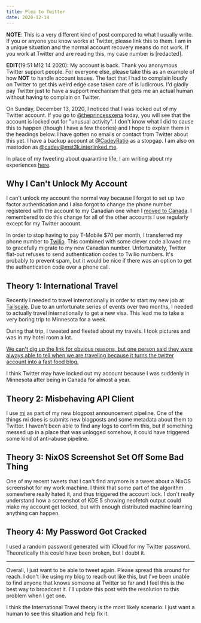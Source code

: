 ```yaml
---
title: Plea to Twitter
date: 2020-12-14
---
```


**NOTE**: This is a very different kind of post compared to what I usually
write. If you or anyone you know works at Twitter, please link this to them. I
am in a unique situation and the normal account recovery means do not work. If
you work at Twitter and are reading this, my case number is [redacted].

**EDIT**(19:51 M12 14 2020): My account is back. Thank you anonymous Twitter
support people. For everyone else, please take this as an example of how
**NOT** to handle account issues. The fact that I had to complain loudly on
Twitter to get this weird edge case taken care of is ludicrous. I'd gladly pay
Twitter just to have a support mechanism that gets me an actual human without
having to complain on Twitter.

On Sunday, December 13, 2020, I noticed that I was locked out of my Twitter
account. If you go to [@theprincessxena](https://twitter.com/theprincessxena)
today, you will see that the account is locked out for "unusual activity". I
don't know what I did to cause this to happen (though I have a few theories) and
I hope to explain them in the headings below. I have gotten no emails or contact
from Twitter about this yet. I have a backup account at
[@CadeyRatio](https://twitter.com/CadeyRatio) as a stopgap. I am also on
mastodon as [@cadey@mst3k.interlinked.me](https://mst3k.interlinked.me/@cadey).

In place of my tweeting about quarantine life, I am writing about my experiences
[here](http://cetacean.club/journal/).

## Why I Can't Unlock My Account

I can't unlock my account the normal way because I forgot to set up two factor
authentication and I also forgot to change the phone number registered with the
account to my Canadian one when I [moved to
Canada](/blog/life-update-2019-05-16). I remembered to do this change for all of
the other accounts I use regularly except for my Twitter account.

In order to stop having to pay T-Mobile $70 per month, I transferred my phone
number to [Twilio](https://www.twilio.com/). This combined with some clever code
allowed me to gracefully migrate to my new Canadian number. Unfortunately,
Twitter flat-out refuses to send authentication codes to Twilio numbers. It's
probably to prevent spam, but it would be nice if there was an option to get the
authentication code over a phone call.

## Theory 1: International Travel

Recently I needed to travel internationally in order to start my new job at
[Tailscale](https://tailscale.com/). Due to an unfortunate series of events over
two months, I needed to actually travel internationally to get a new visa. This
lead me to take a very boring trip to Minnesota for a week.

During that trip, I tweeted and fleeted about my travels. I took pictures and
was in my hotel room a lot.

[We can't dig up the link for obvious reasons, but one person said they were
always able to tell when we are traveling because it turns the twitter account
into a fast food blog.](conversation://Mara/hacker)

I think Twitter may have locked out my account because I was suddenly in
Minnesota after being in Canada for almost a year.

## Theory 2: Misbehaving API Client

I use [mi](https://github.com/Xe/mi) as part of my new blogpost announcement
pipeline. One of the things mi does is submits new blogposts and some metadata
about them to Twitter. I haven't been able to find any logs to confirm this, but
if something messed up in a place that was unlogged somehow, it could have
triggered some kind of anti-abuse pipeline.

## Theory 3: NixOS Screenshot Set Off Some Bad Thing

One of my recent tweets that I can't find anymore is a tweet about a NixOS
screenshot for my work machine. I think that some part of the algorithm
somewhere really hated it, and thus triggered the account lock. I don't really
understand how a screenshot of KDE 5 showing neofetch output could make my
account get locked, but with enough distributed machine learning anything can
happen.

## Theory 4: My Password Got Cracked

I used a random password generated with iCloud for my Twitter password.
Theoretically this could have been broken, but I doubt it.

---

Overall, I just want to be able to tweet again. Please spread this around for
reach. I don't like using my blog to reach out like this, but I've been unable
to find anyone that knows someone at Twitter so far and I feel this is the best
way to broadcast it. I'll update this post with the resolution to this problem
when I get one.

I think the International Travel theory is the most likely scenario. I just want
a human to see this situation and help fix it.
